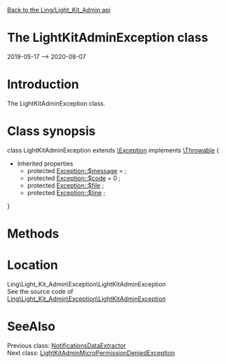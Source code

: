 [Back to the Ling/Light_Kit_Admin api](https://github.com/lingtalfi/Light_Kit_Admin/blob/master/doc/api/Ling/Light_Kit_Admin.md)



The LightKitAdminException class
================
2019-05-17 --> 2020-08-07






Introduction
============

The LightKitAdminException class.



Class synopsis
==============


class <span class="pl-k">LightKitAdminException</span> extends [\Exception](http://php.net/manual/en/class.exception.php) implements [\Throwable](http://php.net/manual/en/class.throwable.php) {

- Inherited properties
    - protected  [Exception::$message](#property-message) =  ;
    - protected  [Exception::$code](#property-code) = 0 ;
    - protected  [Exception::$file](#property-file) ;
    - protected  [Exception::$line](#property-line) ;

}






Methods
==============






Location
=============
Ling\Light_Kit_Admin\Exception\LightKitAdminException<br>
See the source code of [Ling\Light_Kit_Admin\Exception\LightKitAdminException](https://github.com/lingtalfi/Light_Kit_Admin/blob/master/Exception/LightKitAdminException.php)



SeeAlso
==============
Previous class: [NotificationsDataExtractor](https://github.com/lingtalfi/Light_Kit_Admin/blob/master/doc/api/Ling/Light_Kit_Admin/DataExtractor/NotificationsDataExtractor.md)<br>Next class: [LightKitAdminMicroPermissionDeniedException](https://github.com/lingtalfi/Light_Kit_Admin/blob/master/doc/api/Ling/Light_Kit_Admin/Exception/LightKitAdminMicroPermissionDeniedException.md)<br>

